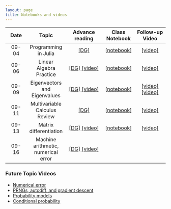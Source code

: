 ```yaml
---
layout: page
title: Notebooks and videos
---
```


<table>
  <thead>
    <tr>
      <th style="text-align: center; width:100px">Date</th>
      <th style="text-align: center">Topic</th>
      <th style="text-align: center; width:125px">Advance reading</th>
      <th style="text-align: center">Class Notebook</th>
      <th style="text-align: center; width:150px">Follow-up Video</th>
    </tr>
  </thead>
  <tbody>
    <tr>
      <td style="text-align: center">09-04</td>
      <td style="text-align: center">Programming in Julia</td>
      <td style="text-align: center"><a href="https://mathigon.org/course/programming-in-julia">[DG]</a></td>
      <td style="text-align: center"><a href="https://github.com/data1010/problem-sets/tree/master/09-04">[notebook]</a></td>
      <td style="text-align: center"><a href="https://youtu.be/nfVHIY_IMF0">[video]</a></td>
    </tr>
    <tr>
      <td style="text-align: center">09-06</td>
      <td style="text-align: center">Linear Algebra Practice</td>
      <td style="text-align: center"><a href="https://mathigon.org/course/linear-algebra">[DG]</a>&nbsp;<a href="https://www.youtube.com/watch?v=pz0WmaOU9Xg">[video]</a></td>
      <td style="text-align: center"><a href="https://github.com/data1010/problem-sets/tree/master/09-06">[notebook]</a></td>
      <td style="text-align: center"><a href="https://youtu.be/Dm7ebJmrBl0">[video]</a></td>
    </tr>
    <tr>
      <td style="text-align: center">09-09</td>
      <td style="text-align: center">Eigenvectors and Eigenvalues</td>
      <td style="text-align: center"><a href="https://mathigon.org/course/linear-algebra/eigenanalysis">[DG]</a>&nbsp;<a href="https://www.youtube.com/watch?v=EMpJ_8hM94c">[video]</a></td>
      <td style="text-align: center"><a href="https://github.com/data1010/problem-sets/tree/master/09-09">[notebook]</a></td>
      <td style="text-align: center"><a href="https://youtu.be/nhK8-CZw0bM">[video]</a> <a href="https://youtu.be/hNWP2HgqKZc">[video]</a></td>
    </tr>
    <tr>
      <td style="text-align: center">09-11</td>
      <td style="text-align: center">Multivariable Calculus Review</td>
      <td style="text-align: center"><a href="https://mathigon.org/course/multivariable-calculus">[DG]</a></td>
      <td style="text-align: center"><a href="https://github.com/data1010/problem-sets/tree/master/09-11">[notebook]</a></td>
      <td style="text-align: center"><a href="https://youtu.be/EycEXezPLKo">[video]</a></td>
    </tr>
    <tr>
      <td style="text-align: center">09-13</td>
      <td style="text-align: center">Matrix differentiation</td>
      <td style="text-align: center"><a href="https://mathigon.org/course/multivariable-calculus">[DG]</a>&nbsp;<a href="https://www.youtube.com/watch?v=E9xBvB0wxWI">[video]</a></td>
      <td style="text-align: center"><a href="https://github.com/data1010/problem-sets/tree/master/09-13">[notebook]</a></td>
      <td style="text-align: center"><a href="https://youtu.be/T8w4BHUCiRo">[video]</a></td>
    </tr>
    <tr>
      <td style="text-align: center">09-16</td>
      <td style="text-align: center">Machine arithmetic, numerical error</td>
      <td style="text-align: center"><a href="https://mathigon.org/course/numerical-computing">[DG]</a>&nbsp;<a href="https://www.youtube.com/watch?v=OLSASJ3b24c">[video]</a></td>
      <td style="text-align: center"> </td>
      <td style="text-align: center"> </td>
    </tr>
  </tbody>
</table>

### Future Topic Videos

* [Numerical error](https://www.youtube.com/watch?v=BJZrpi4vZWg)
* [PRNGs, autodiff, and gradient descent](https://www.youtube.com/watch?v=qM9EmmUtX_c)
* [Probability models](https://www.youtube.com/watch?v=zEwXXE4fWRc)
* [Conditional probability](https://www.youtube.com/watch?v=JGeTcRfKgBo)
